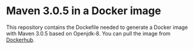 # Maven 3.0.5 in a Docker image

This repository contains the Dockefile needed to generate a Docker image with Maven 3.0.5 based on Openjdk-8. You can pull the image from [Dockerhub](https://hub.docker.com/repository/docker/lucaam/maven-3.0.5-openjdk-8).
